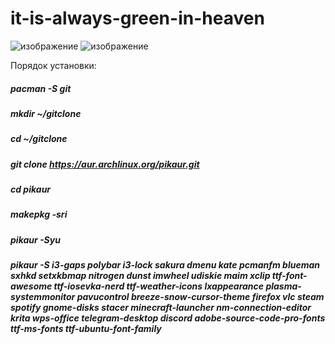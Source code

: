 # it-is-always-green-in-heaven

![изображение](https://user-images.githubusercontent.com/95053089/147484340-07cc2753-6376-4209-b33f-c40fcf2b350f.png)
![изображение](https://user-images.githubusercontent.com/95053089/147536568-6eb7939d-56f6-4549-b0cf-daa872b94862.png)


Порядок установки:
##### pacman -S git
##### mkdir ~/gitclone
##### cd ~/gitclone
##### git clone https://aur.archlinux.org/pikaur.git
##### cd pikaur
##### makepkg -sri
##### pikaur -Syu
##### pikaur -S i3-gaps polybar i3-lock sakura dmenu kate pcmanfm blueman sxhkd setxkbmap nitrogen dunst imwheel udiskie maim xclip ttf-font-awesome ttf-iosevka-nerd ttf-weather-icons lxappearance plasma-systemmonitor pavucontrol breeze-snow-cursor-theme firefox vlc steam spotify gnome-disks stacer minecraft-launcher nm-connection-editor krita wps-office telegram-desktop discord adobe-source-code-pro-fonts ttf-ms-fonts ttf-ubuntu-font-family
